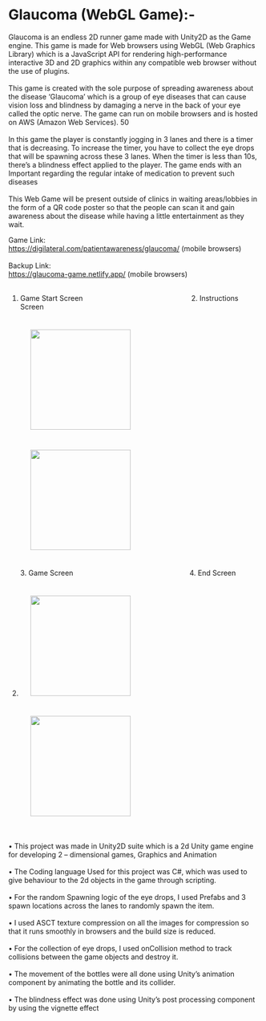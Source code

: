 #  Glaucoma (WebGL Game):-

Glaucoma is an endless 2D runner game made with Unity2D as the Game engine. This game
is made for Web browsers using WebGL (Web Graphics Library) which is a JavaScript API
for rendering high-performance interactive 3D and 2D graphics within any compatible web
browser without the use of plugins.<br/><br/> This game is created with the sole purpose of spreading
awareness about the disease ‘Glaucoma’ which is a group of eye diseases that can cause
vision loss and blindness by damaging a nerve in the back of your eye called the optic nerve.
The game can run on mobile browsers and is hosted on AWS (Amazon Web Services).
50<br/><br/>
In this game the player is constantly jogging in 3 lanes and there is a timer that is decreasing.
To increase the timer, you have to collect the eye drops that will be spawning across these 3
lanes. When the timer is less than 10s, there’s a blindness effect applied to the player. The
game ends with an Important regarding the regular intake of medication to prevent such
diseases<br/><br/>
This Web Game will be present outside of clinics in waiting areas/lobbies in the form of a
QR code poster so that the people can scan it and gain awareness about the disease while
having a little entertainment as they wait.<br/> 

Game Link:<br/> https://digilateral.com/patientawareness/glaucoma/ (mobile browsers)
<br/><br/>
Backup Link:<br/> https://glaucoma-game.netlify.app/ (mobile browsers)
<br/><br/>
1. Game Start Screen&nbsp;&nbsp;&nbsp;&nbsp;&nbsp;&nbsp;&nbsp;&nbsp;&nbsp;&nbsp;&nbsp;&nbsp;&nbsp;&nbsp;&nbsp;&nbsp;&nbsp;&nbsp;&nbsp;&nbsp;&nbsp;&nbsp;&nbsp;&nbsp;&nbsp;&nbsp;&nbsp;&nbsp;&nbsp;&nbsp;&nbsp;&nbsp;&nbsp;&nbsp;&nbsp;&nbsp;&nbsp;&nbsp;&nbsp;&nbsp;&nbsp;&nbsp;&nbsp;&nbsp;&nbsp;&nbsp;&nbsp;&nbsp;&nbsp;&nbsp;&nbsp;&nbsp;&nbsp;&nbsp;&nbsp;2. Instructions Screen<br/><br/>
<img src="https://github.com/FawazKhan1011/Glaucoma-WebGL-Game/assets/138883345/2ef343f7-3633-4de9-b5a7-7c6a9435472c" width="200" style="margin: 20px;" />&nbsp;&nbsp;&nbsp;&nbsp;&nbsp;&nbsp;&nbsp;&nbsp;&nbsp;&nbsp;&nbsp;&nbsp;&nbsp;&nbsp;&nbsp;&nbsp;&nbsp;&nbsp;&nbsp;&nbsp;&nbsp;&nbsp;&nbsp;&nbsp;&nbsp;&nbsp;&nbsp;&nbsp;&nbsp;&nbsp;&nbsp;&nbsp;&nbsp;&nbsp;&nbsp;<img src="https://github.com/FawazKhan1011/Glaucoma-WebGL-Game/assets/138883345/4cbc80f8-a922-42a0-bf7d-6d93581d2a60" width="200" style="margin: 20px;" /><br/><br/>3. Game Screen&nbsp;&nbsp;&nbsp;&nbsp;&nbsp;&nbsp;&nbsp;&nbsp;&nbsp;&nbsp;&nbsp;&nbsp;&nbsp;&nbsp;&nbsp;&nbsp;&nbsp;&nbsp;&nbsp;&nbsp;&nbsp;&nbsp;&nbsp;&nbsp;&nbsp;&nbsp;&nbsp;&nbsp;&nbsp;&nbsp;&nbsp;&nbsp;&nbsp;&nbsp;&nbsp;&nbsp;&nbsp;&nbsp;&nbsp;&nbsp;&nbsp;&nbsp;&nbsp;&nbsp;&nbsp;&nbsp;&nbsp;&nbsp;&nbsp;&nbsp;&nbsp;&nbsp;&nbsp;&nbsp;&nbsp;&nbsp;&nbsp;&nbsp;&nbsp;4. End Screen<br/><br/>
4. <img src="https://github.com/FawazKhan1011/Glaucoma-WebGL-Game/assets/138883345/55963a04-2230-41c5-83da-53bf55be5567" width="200" style="margin: 20px;" />&nbsp;&nbsp;&nbsp;&nbsp;&nbsp;&nbsp;&nbsp;&nbsp;&nbsp;&nbsp;&nbsp;&nbsp;&nbsp;&nbsp;&nbsp;&nbsp;&nbsp;&nbsp;&nbsp;&nbsp;&nbsp;&nbsp;&nbsp;&nbsp;&nbsp;&nbsp;&nbsp;&nbsp;&nbsp;&nbsp;&nbsp;&nbsp;&nbsp;&nbsp;&nbsp;<img src="https://github.com/FawazKhan1011/Glaucoma-WebGL-Game/assets/138883345/744129db-2d59-4447-a413-47c4986dd170" width="200" style="margin: 20px;" /><br/><br/>

• This project was made in Unity2D suite which is a 2d Unity game engine for
developing 2 – dimensional games, Graphics and Animation<br/><br/>
• The Coding language Used for this project was C#, which was used to give behaviour
to the 2d objects in the game through scripting.<br/><br/>
• For the random Spawning logic of the eye drops, I used Prefabs and 3 spawn locations
across the lanes to randomly spawn the item.<br/><br/>
• I used ASCT texture compression on all the images for compression so that it runs
smoothly in browsers and the build size is reduced.<br/><br/>
• For the collection of eye drops, I used onCollision method to track collisions between
the game objects and destroy it.<br/><br/>
• The movement of the bottles were all done using Unity’s animation component by
animating the bottle and its collider.<br/><br/>
• The blindness effect was done using Unity’s post processing component by using the
vignette effect
